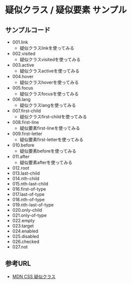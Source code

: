 # 疑似クラス / 疑似要素 サンプル

## サンプルコード

* 001.link
    + 疑似クラスlinkを使ってみる
* 002.visited
    + 疑似クラスvisitedを使ってみる
* 003.active
    + 疑似クラスactiveを使ってみる
* 004.hover
    + 疑似クラスhoverを使ってみる
* 005.focus
    + 疑似クラスfocusを使ってみる
* 006.lang
    + 疑似クラスlangを使ってみる
* 007.first-child
    + 疑似クラスfirst-childを使ってみる
* 008.first-line
    + 疑似要素first-lineを使ってみる
* 009.first-letter
    + 疑似要素first-letterを使ってみる
* 010.before
    + 疑似要素beforeを使ってみる
* 011.after
    + 疑似要素afterを使ってみる
* 012.root
* 013.last-child
* 014.nth-child
* 015.nth-last-child
* 016.first-of-type
* 017.last-of-type
* 018.nth-of-type
* 019.nth-last-of-type
* 020.only-child
* 021.only-of-type
* 022.empty
* 023.target
* 024.enabled
* 025.disabled
* 026.checked
* 027.not

## 参考URL

* [MDN CSS 疑似クラス](https://developer.mozilla.org/ja/docs/Web/CSS/%3Aactive#)
